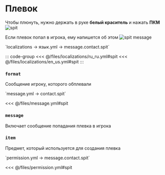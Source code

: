 # Плевок

Чтобы плюнуть, нужно держать в руке **белый краситель** и нажать **ПКМ**
![spit](/spit.gif)

Если плевок попал в игрока, ему напишется об этом
![spit message](/spit.png)

[//]: # (localization)
<!--@include: @/parts/words.md#localization--> 
<!--@include: @/parts/words.md#path--> `localizations → язык.yml → message.contact.spit`

<!--@include: @/parts/words.md#default--> 

::: code-group
<<< @/files/localizations/ru_ru.yml#spit
<<< @/files/localizations/en_us.yml#spit
:::

### `format`

Сообщение игроку, которого обплевали

[//]: # (message.yml)
<!--@include: @/parts/words.md#setting-->
<!--@include: @/parts/words.md#path--> `message.yml → contact.spit`

<!--@include: @/parts/words.md#default-->
<<< @/files/message.yml#spit

<!--@include: @/parts/enable.md-->

### `message`

Включает сообщение попадания плевка в игрока

### `item`

Предмет, который используется для создания плевка

<!--@include: @/parts/destination.md-->
<!--@include: @/parts/cooldown.md-->
<!--@include: @/parts/sound.md-->

[//]: # (permission.yml)
<!--@include: @/parts/words.md#permission-->
<!--@include: @/parts/words.md#path--> `permission.yml → message.contact.spit`

<!--@include: @/parts/words.md#default-->
<<< @/files/permission.yml#spit

<!--@include: @/parts/permission/permissionTier3.md-->
<!--@include: @/parts/permission/cooldown.md-->
<!--@include: @/parts/permission/sound.md-->